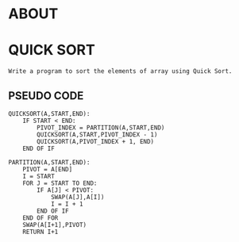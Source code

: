 # ABOUT

# QUICK SORT

    Write a program to sort the elements of array using Quick Sort.

## PSEUDO CODE

    QUICKSORT(A,START,END):
        IF START < END:
            PIVOT_INDEX = PARTITION(A,START,END)
            QUICKSORT(A,START,PIVOT_INDEX - 1)
            QUICKSORT(A,PIVOT_INDEX + 1, END)
        END OF IF
    
    PARTITION(A,START,END):
        PIVOT = A[END]
        I = START
        FOR J = START TO END:
            IF A[J] < PIVOT:
                SWAP(A[J],A[I])
                I = I + 1
            END OF IF
        END OF FOR
        SWAP(A[I+1],PIVOT)
        RETURN I+1